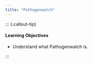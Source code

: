 ```yaml
---
title: "Pathogenwatch"
---
```


::: {.callout-tip}
#### Learning Objectives

- Understand what Pathogenwatch is.

:::

